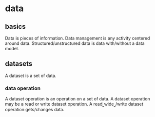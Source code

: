 # data

## basics

Data is pieces of information.
Data management is any activity centered around data.
Structured/unstructured data is data with/without a data model.

## datasets 

A dataset is a set of data.

### data operation

A dataset operation is an operation on a set of data.
A dataset operation may be a read or write dataset operation.
A read⎵wide⎵/write dataset operation gets/changes data.

